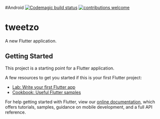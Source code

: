 #Android [![Codemagic build status](https://api.codemagic.io/apps/5d368a1764adf3000d11b5ce/5d368a1764adf3000d11b5cd/status_badge.svg)](https://codemagic.io/apps/5d368a1764adf3000d11b5ce/5d368a1764adf3000d11b5cd/latest_build)
[![contributions welcome](https://img.shields.io/badge/contributions-welcome-brightgreen.svg?style=flat)](https://github.com/dwyl/esta/issues)
# tweetzo

A new Flutter application.

## Getting Started

This project is a starting point for a Flutter application.

A few resources to get you started if this is your first Flutter project:

- [Lab: Write your first Flutter app](https://flutter.dev/docs/get-started/codelab)
- [Cookbook: Useful Flutter samples](https://flutter.dev/docs/cookbook)

For help getting started with Flutter, view our 
[online documentation](https://flutter.dev/docs), which offers tutorials, 
samples, guidance on mobile development, and a full API reference.
